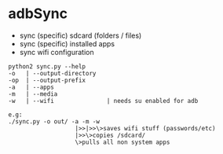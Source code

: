 # adbSync
- sync (specific) sdcard (folders / files)
- sync (specific) installed apps
- sync wifi configuration


```
python2 sync.py --help
-o   | --output-directory
-op  | --output-prefix
-a   | --apps
-m   | --media
-w   | --wifi               | needs su enabled for adb

e.g:
./sync.py -o out/ -a -m -w
                   |>>|>>\>saves wifi stuff (passwords/etc)
                   |>>\>copies /sdcard/
                   \>pulls all non system apps
```
